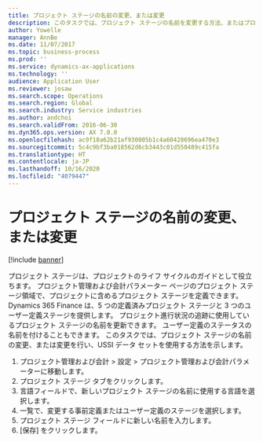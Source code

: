 ```yaml
---
title: プロジェクト ステージの名前の変更、または変更
description: このタスクでは、プロジェクト ステージの名前を変更する方法、またはプロジェクト ステージを変更する方法を示します。
author: Yowelle
manager: AnnBe
ms.date: 11/07/2017
ms.topic: business-process
ms.prod: ''
ms.service: dynamics-ax-applications
ms.technology: ''
audience: Application User
ms.reviewer: josaw
ms.search.scope: Operations
ms.search.region: Global
ms.search.industry: Service industries
ms.author: andchoi
ms.search.validFrom: 2016-06-30
ms.dyn365.ops.version: AX 7.0.0
ms.openlocfilehash: ac9f18a62b21af930005b1c4a60428696ea470e3
ms.sourcegitcommit: 5c4c9bf3ba018562d6cb3443c01d550489c415fa
ms.translationtype: HT
ms.contentlocale: ja-JP
ms.lasthandoff: 10/16/2020
ms.locfileid: "4079447"
---
```

# <a name="rename-or-modify-a-project-stage"></a>プロジェクト ステージの名前の変更、または変更

[!include [banner](../../includes/banner.md)]

プロジェクト ステージは、プロジェクトのライフ サイクルのガイドとして役立ちます。 プロジェクト管理および会計パラメーター ページのプロジェクト ステージ領域で、プロジェクトに含めるプロジェクト ステージを定義できます。 Dynamics 365 Finance は、5 つの定義済みプロジェクト ステージと 3 つのユーザー定義ステージを提供します。 プロジェクト進行状況の追跡に使用しているプロジェクト ステージの名前を更新できます。 ユーザー定義のステータスの名前を付けることもできます。 このタスクでは、プロジェクト ステージの名前の変更、または変更を行い、USSI データ セットを使用する方法を示します。

1. プロジェクト管理および会計 > 設定 > プロジェクト管理および会計パラメーターに移動します。
2. プロジェクト ステージ タブをクリックします。
3. 言語フィールドで、新しいプロジェクト ステージの名前に使用する言語を選択します。
4. 一覧で、変更する事前定義またはユーザー定義のステージを選択します。 
5. プロジェクト ステージ フィールドに新しい名前を入力します。
6. [保存] をクリックします。
